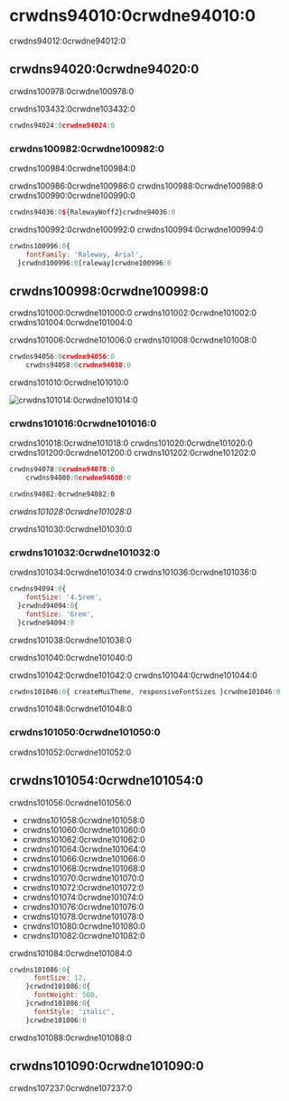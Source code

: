 # crwdns94010:0crwdne94010:0

<p class="description">crwdns94012:0crwdne94012:0</p>

## crwdns94020:0crwdne94020:0

crwdns100978:0crwdne100978:0

crwdns103432:0crwdne103432:0

```js
crwdns94024:0crwdne94024:0
```

### crwdns100982:0crwdne100982:0

crwdns100984:0crwdne100984:0

crwdns100986:0crwdne100986:0 crwdns100988:0crwdne100988:0 crwdns100990:0crwdne100990:0

```js
crwdns94036:0${RalewayWoff2}crwdne94036:0
```

crwdns100992:0crwdne100992:0 crwdns100994:0crwdne100994:0

```js
crwdns100996:0{
    fontFamily: 'Raleway, Arial',
  }crwdnd100996:0[raleway]crwdne100996:0
```

## crwdns100998:0crwdne100998:0

crwdns101000:0crwdne101000:0 crwdns101002:0crwdne101002:0 crwdns101004:0crwdne101004:0

crwdns101006:0crwdne101006:0 crwdns101008:0crwdne101008:0

```js
crwdns94056:0crwdne94056:0
    crwdns94058:0crwdne94058:0
```

crwdns101010:0crwdne101010:0

![crwdns101014:0crwdne101014:0](crwdns101012:0crwdne101012:0) <!-- https://latex.codecogs.com/gif.latex?computed&space;=&space;specification&space;\frac{typography.fontSize}{14}&space;\frac{html&space;font&space;size}{typography.htmlFontSize} -->

### crwdns101016:0crwdne101016:0

crwdns101018:0crwdne101018:0 crwdns101020:0crwdne101020:0 crwdns101200:0crwdne101200:0 crwdns101202:0crwdne101202:0

```js
crwdns94078:0crwdne94078:0
    crwdns94080:0crwdne94080:0
```

```css
crwdns94082:0crwdne94082:0
```

*crwdns101028:0crwdne101028:0*

crwdns101030:0crwdne101030:0

### crwdns101032:0crwdne101032:0

crwdns101034:0crwdne101034:0 crwdns101036:0crwdne101036:0

```js
crwdns94094:0{
    fontSize: '4.5rem',
  }crwdnd94094:0{
    fontSize: '6rem',
  }crwdne94094:0
```

crwdns101038:0crwdne101038:0

crwdns101040:0crwdne101040:0

crwdns101042:0crwdne101042:0 crwdns101044:0crwdne101044:0

```js
crwdns101046:0{ createMuiTheme, responsiveFontSizes }crwdne101046:0
```

crwdns101048:0crwdne101048:0

### crwdns101050:0crwdne101050:0

crwdns101052:0crwdne101052:0

## crwdns101054:0crwdne101054:0

crwdns101056:0crwdne101056:0

- crwdns101058:0crwdne101058:0
- crwdns101060:0crwdne101060:0
- crwdns101062:0crwdne101062:0
- crwdns101064:0crwdne101064:0
- crwdns101066:0crwdne101066:0
- crwdns101068:0crwdne101068:0
- crwdns101070:0crwdne101070:0
- crwdns101072:0crwdne101072:0
- crwdns101074:0crwdne101074:0
- crwdns101076:0crwdne101076:0
- crwdns101078:0crwdne101078:0
- crwdns101080:0crwdne101080:0
- crwdns101082:0crwdne101082:0

crwdns101084:0crwdne101084:0

```js
crwdns101086:0{
      fontSize: 12,
    }crwdnd101086:0{
      fontWeight: 500,
    }crwdnd101086:0{
      fontStyle: 'italic',
    }crwdne101086:0
```

crwdns101088:0crwdne101088:0

## crwdns101090:0crwdne101090:0

crwdns107237:0crwdne107237:0